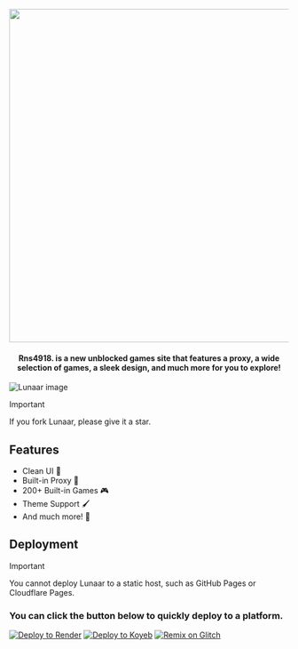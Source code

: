 <div align=center>

<kbd><img align="center" src="public/media/LLBIG.svg" width="600"></kbd>

<h4 align="center">Rns4918. is a new unblocked games site that features a proxy, a wide selection of games, a sleek design, and much more for you to explore!</h4>
</div>

![Lunaar image](https://i.imgur.com/8LWMrXt.png)

> [!IMPORTANT]
> If you fork Lunaar, please give it a star.


## Features

- Clean UI 🧽
- Built-in Proxy 🚀
- 200+ Built-in Games 🎮
- Theme Support 🖌️
- And much more! 🤯

## Deployment

> [!IMPORTANT]
> You cannot deploy Lunaar to a static host, such as GitHub Pages or Cloudflare Pages.

### You can click the button below to quickly deploy to a platform.

[![Deploy to Render](https://binbashbanana.github.io/deploy-buttons/buttons/remade/render.svg)](https://render.com/deploy?repo=https://github.com/Parcoil/lunaar.org)
[![Deploy to Koyeb](https://binbashbanana.github.io/deploy-buttons/buttons/remade/koyeb.svg)](https://app.koyeb.com/deploy?type=git&repository=github.com/Parcoil/lunaar.org&branch=main&name=Lunaar)
<a target="_blank" href="https://glitch.com/edit/#!/import/github/parcoil/lunaar.org"><img alt="Remix on Glitch" src="https://binbashbanana.github.io/deploy-buttons/buttons/remade/glitch.svg"></a>

